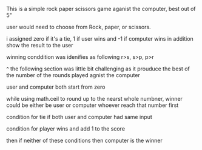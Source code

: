 This is a simple rock paper scissors game aganist the computer, best out of 5"

user would need to choose from Rock, paper, or scissors.

i assigned zero if it's a tie, 1 if user wins and -1 if computer wins in addition show the result to the user 

winning conddition was idenifies as following r>s, s>p, p>r

^ the following section was little bit challenging as it prouduce the best of the number of the rounds played agnist the computer

user and computer both start from zero 

while using math.ceil to round up to the nearst whole numbner, winner could be either be user or computer whoever reach that number first

condition for tie if both user and computer had same input

condition for player wins and add 1 to the score 

then if neither of these conditions then computer is the winner
